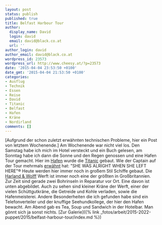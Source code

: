 ```yaml
---
layout: post
status: publish
published: true
title: Belfast Harbour Tour
author:
  display_name: David
  login: david
  email: david@black.co.at
  url: ''
author_login: david
author_email: david@black.co.at
wordpress_id: 23573
wordpress_url: http://www.cheesy.at/?p=23573
date: '2015-04-04 23:53:50 +0100'
date_gmt: '2015-04-04 21:53:50 +0100'
categories:
- Ausflug
- Technik
- Essen
- Reise
- David
- Titanic
- Belfast
- Hafen
- Kräne
- Nordirland
comments: []
---
```

[Aufgrund der schon zuletzt erwähnten technischen Probleme, hier ein Post von letztem Wochenende.]
Am Wochenende war nicht viel los. Den Samstag habe ich mich im Hotel versteckt und ein Buch gelesen, am Sonntag habe ich dann die Sonne und den Regen genossen und eine Hafen Tour gemacht.
Hier im [Hafen](http://en.wikipedia.org/wiki/Belfast_Harbour) wurde die [Titanic](http://en.wikipedia.org/wiki/RMS_Titanic) gebaut. Wie der Captain auf der Tour mehrmals [erwähnt](http://www.laganboatcompany.com/index.php?main_page=product_info&cPath=10&products_id=41) hat: "SHE WAS ALRIGHT WHEN SHE LEFT HERE"®
Heute werden hier immer noch in großem Stil Schiffe gebaut. Die [Harland & Wolff](http://en.wikipedia.org/wiki/Harland_and_Wolff) Werft ist immer noch eine der größten in Großbritannien. Zur Zeit sind gerade zwei Bohrinseln in Reparatur vor Ort. Eine davon ist unten abgebildet. Auch zu sehen sind kleiner Kräne der Werft, einer der vielen Schüttgutkräne, die Getreide und Kohle verladen, sowie die Hafenmeisterei.
Andere Besonderheiten die ich gefunden habe sind ein Telefonverteiler und der knuffige Seehundkollege, der hier den Hafen bewacht.
Am Abend gab es Tea, Soup und Sandwich in der Hotelbar. Man gönnt sich ja sonst nichts.
[Zur Galerie]({% link _fotos/arbeit/2015-2022-puppet/2015/belfast-harbour-tour/index.md %})
